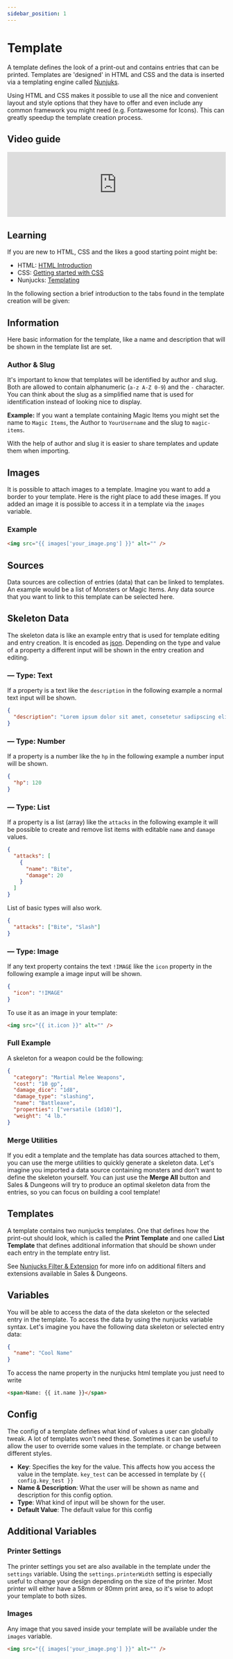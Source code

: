 ```yaml
---
sidebar_position: 1
---
```


# Template

A template defines the look of a print-out and contains entries that can be printed.
Templates are 'designed' in HTML and CSS and the data is inserted via a templating
engine called [Nunjuks](https://mozilla.github.io/nunjucks/).

Using HTML and CSS makes it possible to use all the nice and convenient layout and style
options that they have to offer and even include any common framework you might need
(e.g. Fontawesome for Icons). This can greatly speedup the template creation process.

## Video guide

<iframe width="100%" style={{"aspect-ratio": "16 / 9"}} src="https://www.youtube.com/embed/3ny4qo40DQU?si=c9_eOfCpDzG19a45" title="YouTube video player" frameborder="0" allow="accelerometer; autoplay; clipboard-write; encrypted-media; gyroscope; picture-in-picture; web-share" referrerpolicy="strict-origin-when-cross-origin" allowfullscreen></iframe>

## Learning

If you are new to HTML, CSS and the likes a good starting point might be:

- HTML: [HTML Introduction](https://www.w3schools.com/html/html_intro.asp)
- CSS: [Getting started with CSS](https://developer.mozilla.org/en-US/docs/Learn/CSS/First_steps/Getting_started)
- Nunjucks: [Templating](https://mozilla.github.io/nunjucks/templating.html)

In the following section a brief introduction to the tabs found in the template
creation will be given:

## Information

Here basic information for the template, like a name and description that will be shown in
the template list are set.

### Author & Slug

It's important to know that templates will be identified by author and slug. Both are allowed
to contain alphanumeric (`a-z A-Z 0-9`) and the `-` character. You can think about the slug as a simplified
name that is used for identification instead of looking nice to display.

**Example:** If you want a template containing Magic Items you might set the name to `Magic Items`,
the Author to `YourUsername` and the slug to `magic-items`.

With the help of author and slug it is easier to share templates and update them when importing.

## Images

It is possible to attach images to a template. Imagine you want to add a border to your template.
Here is the right place to add these images. If you added an image it is possible to access it
in a template via the `images` variable.

### Example

```html
<img src="{{ images['your_image.png'] }}" alt="" />
```

## Sources

Data sources are collection of entries (data) that can be linked to templates.
An example would be a list of Monsters or Magic Items. Any data source that you want to link
to this template can be selected here.

## Skeleton Data

The skeleton data is like an example entry that is used for template editing and entry creation.
It is encoded as [json](https://en.wikipedia.org/wiki/JSON). Depending on the type and value of a
property a different input will be shown in the entry creation and editing.

### — Type: Text

If a property is a text like the `description` in the following example a normal text input
will be shown.

```json
{
  "description": "Lorem ipsum dolor sit amet, consetetur sadipscing elitr, sed diam nonumy eirmod tempor invidunt ut labore et dolore magna aliquyam"
}
```

### — Type: Number

If a property is a number like the `hp` in the following example a number input will be shown.

```json
{
  "hp": 120
}
```

### — Type: List

If a property is a list (array) like the `attacks` in the following example it will be possible
to create and remove list items with editable `name` and `damage` values.

```json
{
  "attacks": [
    {
      "name": "Bite",
      "damage": 20
    }
  ]
}
```

List of basic types will also work.

```json
{
  "attacks": ["Bite", "Slash"]
}
```

### — Type: Image

If any text property contains the text `!IMAGE` like the `icon` property in the following
example a image input will be shown.

```json
{
  "icon": "!IMAGE"
}
```

To use it as an image in your template:

```html
<img src="{{ it.icon }}" alt="" />
```

### Full Example

A skeleton for a weapon could be the following:

```json
{
  "category": "Martial Melee Weapons",
  "cost": "10 gp",
  "damage_dice": "1d8",
  "damage_type": "slashing",
  "name": "Battleaxe",
  "properties": ["versatile (1d10)"],
  "weight": "4 lb."
}
```

### Merge Utilities

If you edit a template and the template has data sources attached to them, you can use the merge
utilities to quickly generate a skeleton data. Let's imagine you imported a data source containing
monsters and don't want to define the skeleton yourself. You can just use the **Merge All** button
and Sales & Dungeons will try to produce an optimal skeleton data from the entries, so you can focus
on building a cool template!

## Templates

A template contains two nunjucks templates. One that defines how the print-out should look, which is
called the **Print Template** and one called **List Template** that defines additional information that should
be shown under each entry in the template entry list.

See [Nunjucks Filter & Extension](https://github.com/BigJk/snd/wiki/Nunjucks-Filter-&-Extensions) for more info on additional filters and extensions available in Sales & Dungeons.

## Variables

You will be able to access the data of the data skeleton or the selected entry in the template.
To access the data by using the nunjucks variable syntax. Let's imagine you have the following
data skeleton or selected entry data:

```json
{
  "name": "Cool Name"
}
```

To access the name property in the nunjucks html template you just need to write

```html
<span>Name: {{ it.name }}</span>
```

## Config

The config of a template defines what kind of values a user can globally tweak. A lot of templates won't need these. Sometimes it can be useful to allow the user to override some values in the template.
or change between different styles.

- **Key**: Specifies the key for the value. This affects how you access the value in the template. `key_test` can be accessed in template by `{{ config.key_test }}`
- **Name & Description**: What the user will be shown as name and description for this config option.
- **Type**: What kind of input will be shown for the user.
- **Default Value**: The default value for this config

## Additional Variables

### Printer Settings

The printer settings you set are also available in the template under the `settings` variable.
Using the `settings.printerWidth` setting is especially useful to change your design depending
on the size of the printer. Most printer will either have a 58mm or 80mm print area, so it's wise
to adopt your template to both sizes.

### Images

Any image that you saved inside your template will be available under the `images` variable.

```html
<img src="{{ images['your_image.png'] }}" alt="" />
```
